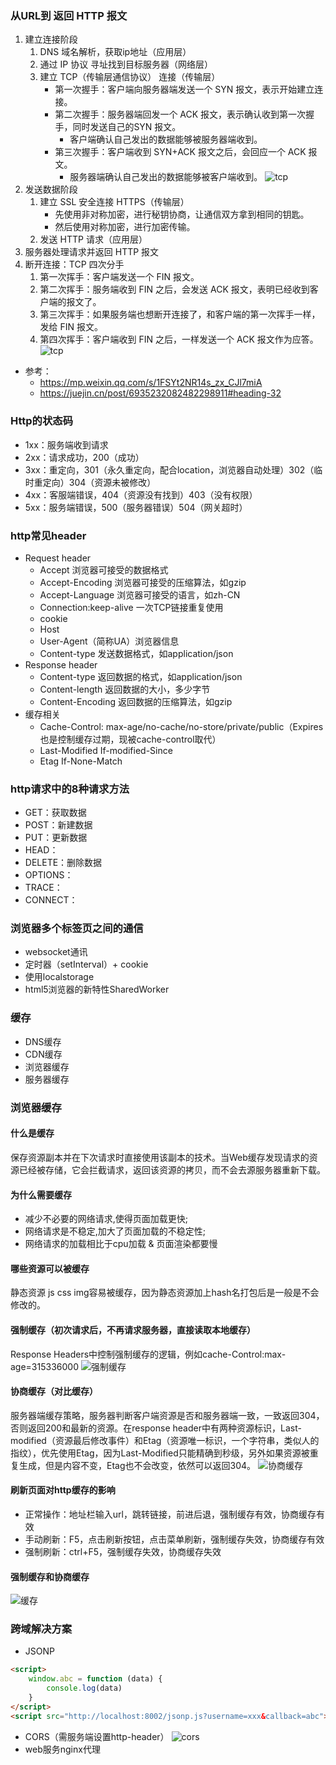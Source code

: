 ### 从URL到 返回 HTTP 报文
1. 建立连接阶段
    1. DNS 域名解析，获取ip地址（应用层）
    2. 通过 IP 协议 寻址找到目标服务器（网络层）
    3. 建立 TCP（传输层通信协议） 连接（传输层）
        * 第一次握手：客户端向服务器端发送一个 SYN 报文，表示开始建立连接。
        * 第二次握手：服务器端回发一个 ACK 报文，表示确认收到第一次握手，同时发送自己的SYN 报文。
            * 客户端确认自己发出的数据能够被服务器端收到。
        * 第三次握手：客户端收到 SYN+ACK 报文之后，会回应一个 ACK 报文。
            * 服务器端确认自己发出的数据能够被客户端收到。
        ![tcp](https://github.com/lujiajian1/study-notes/blob/main/img/tcp.png)
2. 发送数据阶段
    1. 建立 SSL 安全连接 HTTPS（传输层）
        * 先使用非对称加密，进行秘钥协商，让通信双方拿到相同的钥匙。
        * 然后使用对称加密，进行加密传输。
    2. 发送 HTTP 请求（应用层）
3. 服务器处理请求并返回 HTTP 报文
4. 断开连接：TCP 四次分手
    1. 第一次挥手：客户端发送一个 FIN 报文。
    2. 第二次挥手：服务端收到 FIN 之后，会发送 ACK 报文，表明已经收到客户端的报文了。
    3. 第三次挥手：如果服务端也想断开连接了，和客户端的第一次挥手一样，发给 FIN 报文。
    4. 第四次挥手：客户端收到 FIN 之后，一样发送一个 ACK 报文作为应答。
    ![tcp](https://github.com/lujiajian1/study-notes/blob/main/img/tcpend.png)
* 参考：
    * https://mp.weixin.qq.com/s/1FSYt2NR14s_zx_CJl7miA
    * https://juejin.cn/post/6935232082482298911#heading-32

### Http的状态码

* 1xx：服务端收到请求
* 2xx：请求成功，200（成功）
* 3xx：重定向，301（永久重定向，配合location，浏览器自动处理）302（临时重定向）304（资源未被修改）
* 4xx：客服端错误，404（资源没有找到）403（没有权限）
* 5xx：服务端错误，500（服务器错误）504（网关超时）

### http常见header
* Request header
    * Accept 浏览器可接受的数据格式
    * Accept-Encoding 浏览器可接受的压缩算法，如gzip
    * Accept-Language 浏览器可接受的语言，如zh-CN
    * Connection:keep-alive 一次TCP链接重复使用
    * cookie
    * Host
    * User-Agent（简称UA）浏览器信息
    * Content-type 发送数据格式，如application/json
* Response header
    * Content-type 返回数据的格式，如application/json
    * Content-length 返回数据的大小，多少字节
    * Content-Encoding 返回数据的压缩算法，如gzip
* 缓存相关
    * Cache-Control: max-age/no-cache/no-store/private/public（Expires也是控制缓存过期，现被cache-control取代）
    * Last-Modified If-modified-Since
    * Etag If-None-Match

### http请求中的8种请求方法

* GET：获取数据
* POST：新建数据
* PUT：更新数据
* HEAD：
* DELETE：删除数据
* OPTIONS：
* TRACE：
* CONNECT：

### 浏览器多个标签页之间的通信

* websocket通讯
* 定时器（setInterval）+ cookie
* 使用localstorage
* html5浏览器的新特性SharedWorker

### 缓存

* DNS缓存
* CDN缓存
* 浏览器缓存
* 服务器缓存

### 浏览器缓存

#### 什么是缓存
保存资源副本并在下次请求时直接使用该副本的技术。当Web缓存发现请求的资源已经被存储，它会拦截请求，返回该资源的拷贝，而不会去源服务器重新下载。
#### 为什么需要缓存
* 减少不必要的网络请求,使得页面加载更快;
* 网络请求是不稳定,加大了页面加载的不稳定性;
* 网络请求的加载相比于cpu加载 & 页面渲染都要慢

#### 哪些资源可以被缓存

静态资源 js css img容易被缓存，因为静态资源加上hash名打包后是一般是不会修改的。

#### 强制缓存（初次请求后，不再请求服务器，直接读取本地缓存）

Response Headers中控制强制缓存的逻辑，例如cache-Control:max-age=315336000
![强制缓存](https://github.com/lujiajian1/study-notes/blob/main/img/qangzhi.png)

#### 协商缓存（对比缓存）

服务器端缓存策略，服务器判断客户端资源是否和服务器端一致，一致返回304，否则返回200和最新的资源。在response header中有两种资源标识，Last-modified（资源最后修改事件）和Etag（资源唯一标识，一个字符串，类似人的指纹），优先使用Etag，因为Last-Modified只能精确到秒级，另外如果资源被重复生成，但是内容不变，Etag也不会改变，依然可以返回304。
![协商缓存](https://github.com/lujiajian1/study-notes/blob/main/img/xieshang.png)

#### 刷新页面对http缓存的影响

* 正常操作：地址栏输入url，跳转链接，前进后退，强制缓存有效，协商缓存有效
* 手动刷新：F5，点击刷新按钮，点击菜单刷新，强制缓存失效，协商缓存有效
* 强制刷新：ctrl+F5，强制缓存失效，协商缓存失效

#### 强制缓存和协商缓存
![缓存](https://github.com/lujiajian1/study-notes/blob/main/img/huancun.png)

### 跨域解决方案

* JSONP
```html
<script>
    window.abc = function (data) {
        console.log(data)
    }
</script>
<script src="http://localhost:8002/jsonp.js?username=xxx&callback=abc"></script>
```
* CORS（需服务端设置http-header）
![cors](https://github.com/lujiajian1/study-notes/blob/main/img/cors.png)
* web服务nginx代理